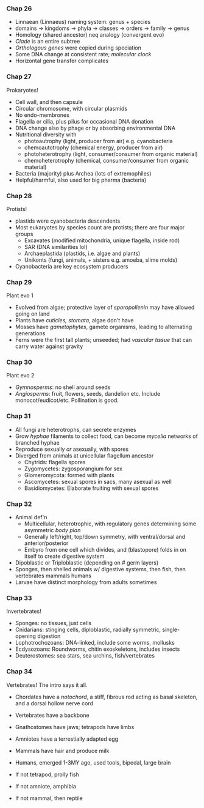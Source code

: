 ### Chap 26
- Linnaean (Linnaeus) naming system: genus + species
- domains -> kingdoms -> phyla -> classes -> orders -> family -> genus
- Homology (shared ancestor) neq analogy (convergent evo)
- *Clade* is an entire subtree
- *Orthologous genes* were copied during speciation
- Some DNA change at consistent rate; *molecular clock*
- Horizontal gene transfer complicates
### Chap 27
Prokaryotes!
- Cell wall, and then capsule
- Circular chromosome, with circular plasmids
- No endo-membrones
- Flagella or cilia, plus pilus for occasional DNA donation
- DNA change also by phage or by absorbing environmental DNA
- Nutritional diversity with
	- photoautrophy (light, producer from air) e.g. cyanobacteria
	- chemoautotrophy (chemical energy, producer from air)
	- photoheterotrophy (light, consumer/consumer from organic material)
	- chemoheterotrophy (chemical, consumer/consumer from organic material)
- Bacteria (majority) plus Archea (lots of extremophiles)
- Helpful/harmful, also used for big pharma (bacteria)
### Chap 28
Protists!
- plastids were cyanobacteria descendents
- Most eukaryotes by species count are protists; there are four major groups
	- Excavates (modified mitochondria, unique flagella, inside rod)
	- SAR (DNA similarities lol)
	- Archaeplastida (plastids, i.e. algae and plants)
	- Unikonts (fungi, animals, + sisters e.g. amoeba, slime molds)
- Cyanobacteria are key ecosystem producers
### Chap 29
Plant evo 1
- Evolved from algae; protective layer of *sporopollenin* may have allowed going on land
- Plants have *cuticles, stomata*, algae don't have
- Mosses have *gametophytes*, gamete organisms, leading to alternating generations
- Ferns were the first tall plants; unseeded; had *vascular tissue* that can carry water against gravity
### Chap 30
Plant evo 2
- *Gymnosperms*: no shell around seeds
- *Angiosperms*: fruit, flowers, seeds, dandelion etc. Include monocot/eudicot/etc. Pollination is good.
### Chap 31
- All fungi are heterotrophs, can secrete enzymes
- Grow *hyphae* filaments to collect food, can become *mycelia* networks of branched hyphae
- Reproduce sexually *or* asexually, with spores
- Diverged from animals at unicellular flagellum ancestor
	- Chytrids: flagella spores
	- Zygomycetes: zygosporangium for sex
	- Glomeromycota: formed with plants
	- Ascomycetes: sexual spores in sacs, many asexual as well
	- Basidiomycetes: Elaborate fruiting with sexual spores
### Chap 32
- Animal def'n
	- Multicellular, heterotrophic, with regulatory genes determining some asymmetric *body plan*
	- Generally left/right, top/down symmetry, with ventral/dorsal and anterior/posterior
	- Embyro from one cell which divides, and (blastopore) folds in on itself to create digestive system
- Dipoblastic or Triploblastic (depending on # germ layers)
- Sponges, then shelled animals w/ digestive systems, then fish, then vertebrates mammals humans
- Larvae have distinct morphology from adults sometimes
### Chap 33
Invertebrates!
- Sponges: no tissues, just cells
- Cnidarians: stinging cells, diploblastic, radially symmetric, single-opening digestion
- Lophotrochozoans: DNA-linked, include some worms, mollusks
- Ecdysozoans: Roundworms, chitin exoskeletons, includes insects
- Deuterostomes: sea stars, sea urchins, fish/vertebrates
### Chap 34
Vertebrates! The intro says it all.
- Chordates have a *notochord*, a stiff, fibrous rod acting as basal skeleton, and a dorsal hollow nerve cord
- Vertebrates have a backbone
- Gnathostomes have jaws; tetrapods have limbs
- Amniotes have a terrestially adapted egg
- Mammals have hair and produce milk
- Humans, emerged 1-3MY ago, used tools, bipedal, large brain

- If not tetrapod, prolly fish
- If not amniote, amphibia
- If not mammal, then reptile